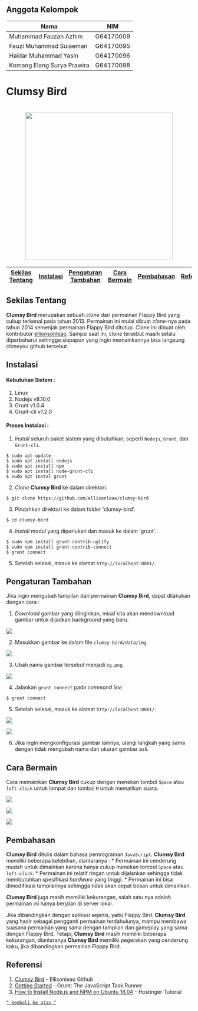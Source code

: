 ## Anggota Kelompok
| Nama                                | NIM         |
| ------------------------------------|:-----------:|
| Muhammad Fauzan Azhim               | G64170009   |
| Fauzi Muhammad Sulaeman             | G64170095   |
| Haidar Muhammad Yasin               | G64170096   |
| Komang Elang Surya Prawira          | G64170098   |


# Clumsy Bird
<h1 align="center"><img src="https://github.com/Osisuseso/Clumsy-Bird-Komdat-2020/blob/master/Images/flappy%20bird%20icon.png" width="400"></h1>

[Sekilas Tentang](#sekilas-tentang) | [Instalasi](#instalasi) | [Pengaturan Tambahan](#pengaturan-tambahan) | [Cara Bermain](#cara-bermain) | [Pembahasan](#pembahasan) | [Referensi](#referensi)
:---:|:---:|:---:|:---:|:---:|:---:|

## Sekilas Tentang

**Clumsy Bird** merupakan sebuah *clone* dari permainan Flappy Bird yang cukup terkenal pada tahun 2013. Permainan ini mulai dibuat *clone*-nya pada tahun 2014 semenjak permainan Flappy Bird ditutup. *Clone* ini dibuat oleh kontributor [ellionsonleao](https://github.com/ellisonleao). Sampai saat ini, *clone* tersebut masih selalu diperbaharui sehingga siapapun yang ingin memainkannya bisa langsung *clone*you  github tersebut. 

## Instalasi
#### Kebutuhan Sistem :
1. Linux
2. Nodejs v8.10.0
3. Grunt v1.0.4
4. Grunt-cli v1.2.0

#### Proses Instalasi :
1. *Install* seluruh paket sistem yang dibutuhkan, seperti `Nodejs`, `Grunt`, dan `Grunt-cli`.
```
$ sudo apt update
$ sudo apt install nodejs
$ sudo apt install npm
$ sudo apt install node-grunt-cli
$ sudo apt instal grunt
```
2. *Clone* **Clumsy Bird** ke dalam direktori.
```
$ git clone https://github.com/ellisonleao/clumsy-bird
```
3. Pindahkan direktori ke dalam folder 'clumsy-bird'.
```
$ cd clumsy-bird
```
4. *Install* modul yang diperlukan dan masuk ke dalam 'grunt'.
```
$ sudo npm install grunt-contrib-uglify
$ sudo npm install grunt-contrib-connect
$ grunt connect
```
5. Setelah selesai, masuk ke alamat `http://localhost:8001/`.

## Pengaturan Tambahan
Jika ingin mengubah tampilan dari permainan **Clumsy Bird**, dapat dilakukan dengan cara :
1. *Download* gambar yang diinginkan, misal kita akan mendownload gambar untuk dijadkan background yang baru.

![](https://github.com/Osisuseso/Clumsy-Bird-Komdat-2020/blob/master/Images/New%20BG.png)

2. Masukkan gambar ke dalam file `clumsy-bird/data/img`.

![](https://github.com/Osisuseso/Clumsy-Bird-Komdat-2020/blob/master/Images/New%20BG%202.png)

3. Ubah nama gambar tersebut menjadi `bg.png`.

![](https://github.com/Osisuseso/Clumsy-Bird-Komdat-2020/blob/master/Images/New%20BG%203.png)

4. Jalankan `grunt connect` pada *command line*.
```
$ grunt connect
```
5. Setelah selesai, masuk ke alamat `http://localhost:8001/`.

![](https://github.com/Osisuseso/Clumsy-Bird-Komdat-2020/blob/master/Images/New%20Game%20Play%201.png)

![](https://github.com/Osisuseso/Clumsy-Bird-Komdat-2020/blob/master/Images/New%20Game%20Play%202.png)

6. Jika ingin mengkonfigurasi gambar lainnya, ulangi langkah yang sama dengan tidak mengubah nama dan ukuran gambar asli.

## Cara Bermain
Cara memainkan **Clumsy Bird** cukup dengan menekan tombol `Space` atau `left-click` untuk lompat dan tombol `M` untuk mematikan suara.

![](https://github.com/Osisuseso/Clumsy-Bird-Komdat-2020/blob/master/Images/Gameplay%201.png)

![](https://github.com/Osisuseso/Clumsy-Bird-Komdat-2020/blob/master/Images/Gameplay%202.png)

![](https://github.com/Osisuseso/Clumsy-Bird-Komdat-2020/blob/master/Images/Gameplay%203.png)

## Pembahasan
**Clumsy Bird** ditulis dalam bahasa pemrograman `JavaScript`. **Clumsy Bird** memiliki  beberapa kelebihan, diantaranya :
       * Permainan ini cenderung mudah untuk dimainkan karena hanya cukup menekan tombol `Space` atau `left-click`.
       * Permainan ini relatif ringan untuk dijalankan sehingga tidak membutuhkan spesifikasi *hardware* yang tinggi.
       * Permainan ini bisa dimodifikasi tampilannya sehingga tidak akan cepat bosan untuk dimainkan.

**Clumsy Bird** juga masih memiliki kekurangan, salah satu nya adalah permainan ini hanya berjalan di server lokal.  

Jika dibandingkan dengan aplikasi sejenis, yaitu Flappy Bird. **Clumsy Bird** yang hadir sebagai pengganti permainan terdahulunya, mampu membawa suasana permainan yang sama dengan tampilan dan gameplay yang sama dengan Flappy Bird. Tetapi, **Clumsy Bird** masih memiliki beberapa kekurangan, diantaranya **Clumsy Bird** memiliki pegerakan yang cenderung kaku, jika dibandingkan permainan Flappy Bird.  

## Referensi
1. [Clumsy Bird](https://github.com/ellisonleao/clumsy-bird) - Ellisonleao Github
2. [Getting Started](https://gruntjs.com/getting-started) - Grunt: The JavaScript Task Runner
3. [How to Install Node.js and NPM on Ubuntu 18.04](https://www.hostinger.com/tutorials/how-to-install-node-ubuntu) - Hostinger Tutorial

[`^ kembali ke atas ^`](#)
